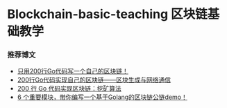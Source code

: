 # Blockchain-basic-teaching  区块链基础教学 

### 推荐博文
- [只用200行Go代码写一个自己的区块链！](https://mp.weixin.qq.com/s?__biz=MzAwMDU1MTE1OQ==&mid=2653549361&idx=1&sn=019f54713891cf33ef3bef3b24773a96&chksm=813a62a9b64debbfdd24a8507bb974048a4456e5b0a2d5f685fb3bdf40366a25764c5df8afec&scene=21#wechat_redirect)
- [200行Go代码实现自己的区块链——区块生成与网络通信](https://mp.weixin.qq.com/s?__biz=MzAwMDU1MTE1OQ==&mid=2653549384&idx=1&sn=fce9e6fa059c044a6abfcf2cc3241ba5&chksm=813a62d0b64debc657e09718d6c851ee1cc7c37d3cb5b0a4213732a331dcd4bd5aae38a5fdf4&scene=21#wechat_redirect)
- [200 行 Go 代码实现区块链：挖矿算法](https://toutiao.io/posts/dpxmyk/preview)
- [6 个重要模块，带你编写一个基于Golang的区块链公链demo！](https://mp.weixin.qq.com/s?__biz=MzU2MTE1NDk2Mg==&mid=2247499383&idx=1&sn=39866aea5049209529ca2d5aac4262dc&chksm=fc7fa08acb08299c3de05bab0cbd85d7f304637f872a7b747d56181be154bed8a045b8e6cd49&scene=21)
